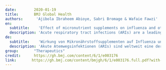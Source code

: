 ```yaml
---
date:        2020-01-19
title:       BMJ Global Health
authors:      'Ajibola Ibraheem Abioye, Sabri Bromage & Wafaie Fawzi'
en:
  subtitle:    'Effect of micronutrient supplements on influenza and other respiratory tract infections among adults: a systematic review and meta-analysis'
  description: 'Acute respiratory tract infections (ARIs) are a leading cause of ill-health and death globally. Individual or multiple micronutrients have been shown to modulate immune function and affect the risk and severity of a number of infectious diseases. We systematically reviewed the evidence on the impact of micronutrient supplements to reduce the occurrence of ARIs and shorten the duration of ARI symptoms among adults. Random effects meta-analyses were conducted to estimate the pooled effects of vitamin D, vitamin C, zinc and multiple micronutrient supplementation (MMS) on the occurrence of ARIs and the duration of ARI symptoms. Vitamin D supplementation reduced the risk of ARI (risk ratio (RR)=0.97; 95% CI 0.94 to 1.00; p=0.028) and shortened the duration of symptoms (per cent difference: -6% (95% CI -9% to -2%; p=0.003)). The RR of vitamin D to prevent ARI was farther from the null when diagnosis was based on clinical diagnosis or laboratory testing, compared with self-report and when the loading dose was <60 000 IU. Vitamin C supplementation reduced the risk of ARIs (RR=0.96; 95% CI 0.93 to 0.99; p=0.01) and shortened the duration of symptoms (per cent difference: -9% (95% CI -16% to -2%; p=0.014)). The effect of vitamin C on preventing ARI was stronger among men and in middle-income countries, compared with women and high-income countries, respectively. Zinc supplementation did not reduce the risk of ARIs but shortened the duration of symptoms substantially (per cent difference: -47% (95% CI -73% to -21%; p=0.0004)). Our synthesis of global evidence from randomised controlled trials indicates that micronutrient supplements including zinc, vitamins C and D, and multiple micronutrient supplements may be modestly effective in preventing ARIs and improving their clinical course. Further research is warranted to better understand the effectiveness that individual or multiple micronutrients have on SARS-CoV-2 infection and treatment outcomes.'
de: 
  subtitle:    'Wirkung von Mikronährstoffsupplementen auf Influenza und andere Atemwegsinfektionen bei Erwachsenen: eine systematische Übersichtsarbeit und Meta-Analyse'
  description: 'Akute Atemwegsinfektionen (ARIs) sind weltweit eine der Hauptursachen für Krankheit und Tod. Es hat sich gezeigt, dass einzelne oder mehrere Mikronährstoffe die Immunfunktion modulieren und das Risiko und den Schweregrad einer Reihe von Infektionskrankheiten beeinflussen. Wir haben die Belege für die Auswirkungen von Mikronährstoffergänzungen auf die Verringerung des Auftretens von ARIs und die Verkürzung der Dauer von ARI-Symptomen bei Erwachsenen systematisch überprüft. Wir führten Meta-Analysen mit zufälligen Effekten durch, um die gepoolten Wirkungen einer Supplementierung mit Vitamin D, Vitamin C, Zink und mehreren Mikronährstoffen (MMS) auf das Auftreten von ARIs und die Dauer der ARI-Symptome zu schätzen. Eine Vitamin-D-Supplementierung verringerte das Risiko einer ARI (Risikoverhältnis (RR) = 0,97; 95% CI 0,94 bis 1,00; p=0,028) und verkürzte die Dauer der Symptome (prozentualer Unterschied: -6% (95% CI -9% bis -2%; p=0,003)). Die RR von Vitamin D zur Vorbeugung von ARI war weiter von der Null entfernt, wenn die Diagnose auf einer klinischen Diagnose oder auf Labortests beruhte, im Vergleich zu Selbstauskünften und wenn die Ladedosis < 60 000 IE war. Eine Vitamin-C-Supplementierung verringerte das Risiko von ARIs (RR=0,96; 95% CI 0,93 bis 0,99; p=0,01) und verkürzte die Dauer der Symptome (prozentualer Unterschied: -9% (95% CI -16% bis -2%; p=0,014)). Die Wirkung von Vitamin C zur Vorbeugung von ARI war bei Männern und in Ländern mit mittlerem Einkommen stärker als bei Frauen sowie in Ländern mit hohem Einkommen. Eine Zinksupplementierung verringerte das Risiko von ARIs nicht, verkürzte aber die Dauer der Symptome erheblich (prozentualer Unterschied: -47% (95% CI -73% bis -21%; p=0,0004)). Unsere Synthese der globalen Evidenz aus randomisierten kontrollierten Studien deutet darauf hin, dass Mikronährstoffergänzungen, einschließlich Zink, Vitamin C und D, sowie mehrere Mikronährstoffergänzungen bei der Vorbeugung von ARIs und der Verbesserung ihres klinischen Verlaufs mäßig wirksam sein könnten. Weitere Untersuchungen sind erforderlich, um die Wirksamkeit einzelner oder mehrerer Mikronährstoffe auf die SARS-CoV-2-Infektion und die Behandlungsergebnisse besser zu verstehen.'
group:       "Therapeutics"
credit:      https://gh.bmj.com/content/6/1/e003176
link:       https://gh.bmj.com/content/bmjgh/6/1/e003176.full.pdf?with-ds=yes
---
```

<object data="{{ page.link }}" style='height:calc(100vh - 400px); width: 100%' type='application/pdf'></object>

